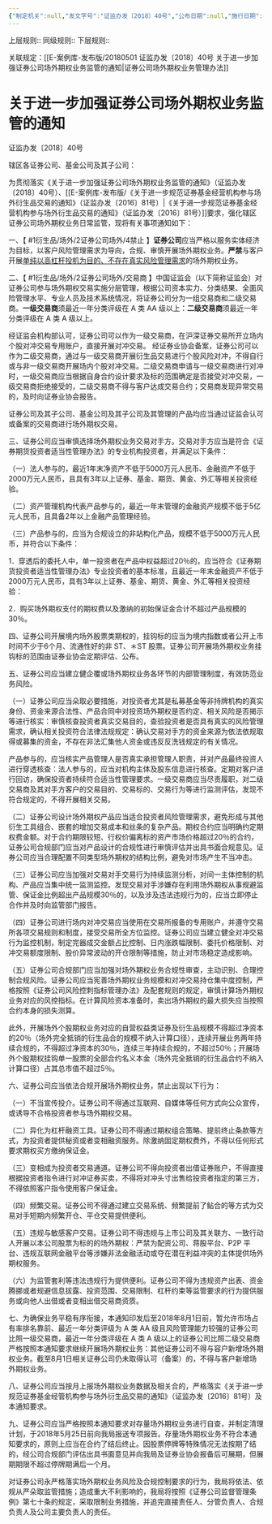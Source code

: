 ```yaml
---
{"‌‌‌‌制定机关":null,"发文字号":"证监办发〔2018〕40号","公布日期":null,"施行日期":null,"时效性":null,"效力位阶":null,"法规类别":null,"修改依据":null,"领域":null,"dg-publish":true,"created":"2023-09-08T22:30","updated":"2023-10-18T12:33","permalink":"/e/20180501-2018-40/","dgPassFrontmatter":true}
---
```


上层规则:: 
同级规则::
下层规则::

关联规定：[[E-案例库-发布版/20180501 证监办发〔2018〕40号 关于进一步加强证券公司场外期权业务监管的通知\|证券公司场外期权业务管理办法]]
# 关于进一步加强证券公司场外期权业务监管的通知

证监办发〔2018〕40号

辖区各证券公司、基金公司及其子公司：  

为贯彻落实《关于进一步加强证券公司场外期权业务监管的通知》（证监办发〔2018〕40号）、[[E-案例库-发布版/《关于进一步规范证券基金经营机构参与场外衍生品交易的通知》（证监办发〔2016〕81号）\|《关于进一步规范证券基金经营机构参与场外衍生品交易的通知》（证监办发〔2016〕81号）]]要求，强化辖区证券公司场外期权业务日常监管，现将有关事项通知如下：  

一、【 #1衍生品/场外/2证券公司场外/4禁止  】**证券公司**应当严格以服务实体经济为目标，以客户风险管理需求为导向，合规、审慎开展场外期权业务。**严禁**与客户开展<u>单纯以高杠杆投机为目的、不存在真实风险管理需求</u>的场外期权业务。  

二、【 #1衍生品/场外/2证券公司场外/交易商  】中国证监会（以下简称证监会）对证券公司参与场外期权交易实施分层管理，根据公司资本实力、分类结果、全面风险管理水平、专业人员及技术系统情况，将证券公司分为一组交易商和二级交易商。**一级交易商**须最近一年分类评级在 A 类 AA 级以上：**二级交易商**须最近一年分类评级在 A 类 A 级以上。  

经证监会机构部认可，证券公司可以作为一级交易商，在沪深证券交易所开立场内个股对冲交易专用账户，直接开展对冲交易。
经证券业协会备案，证券公司可以作为二级交易商，通过与一级交易商开展衍生品交易进行个股风险对冲，不得自行或与非一级交易商开展场内个股对冲交易。二级交易商申请与一级交易商进行对冲时，一级交易商应当根据自身合约设计要求及标的范围确定是否接受对冲交易，一级交易商拒绝接受的，二级交易商不得与客户达成交易合约；交易商发现异常交易的，及时向证券业协会报告。  

证券公司及其子公司、基金公司及其子公司及其管理的产品均应当通过证监会认可或备案的交易商进行场外期权交易。  

三、证券公司应当审慎选择场外期权业务交易对手方。交易对手方应当是符合《证券期货投资者适当性管理办法》的专业机构投资者，并满足以下条件：

（一）法人参与的，最近1年末净资产不低于5000万元人民币、金融资产不低于2000万元人民币，且具有3年以上证券、基金、期货、黄金、外汇等相关投资经验。

（二）资产管理机构代表产品参与的，最近一年末管理的金融资产规模不低于5亿元人民币，且具备2年以上金融产品管理经验。  

（三）产品参与的，应当为合规设立的非站构化产品，规模不低于5000万元人民币，并符合以下条件：  

1．穿透后的委托人中，单一投资者在产品中权益超过20％的，应当符合《证券期货投资者适当性管理办法》专业投资者的基本标准，且最近一年末金融资产不低于2000万元人民币，具有3年以上证券、基金、期货、黄金、外汇等相关投资经验：  

2．购买场外期权支付的期权费以及激纳的初始保证金合计不超过产品规模的30％。  

四、证券公司开展境内场外殷票类期权的，挂钩标的应当为境内指数或者公开上市时间不少于6个月、流通性好的非 ST、＊ST 股票。证券公司开展场外期权业务挂钩标的范围由证券业协会定期评估、公布。  

五、证券公司应当建立健企覆或场外期权业务各环节的内部管理制度，有效防范业务风险。  

（一）证券公司应当朵取必要措施，对投资者尤其是私募基金等非持牌机构的真实身份、资金来源合法性、产品合同中对投资场外期权是否约定、相关风险是否揭示等进行核实：审慎核查投资者真实交易目的，查验投资者是否具有真实的风险管理需求，确认相关投资符合法律法规规定：确认交易对手方的资金来源为依法依规取得或募集的资金，不存在非法汇集他人资金或违反反洗钱规定的有关情况。  

产品参与的，应当核实产品管理人是否真实承担管理人职责，并对产品最终投资人进行穿透核查：法人参与的，应当对机构主体及股东信息进行核查。定期对客户进行回访，确保投资者持续符合适当性管理要求。一级交易商应当尽责履职，对二级交易商及其对手方客户的交易目的、交易标的、交易行为等进行监测评估，发现不符合规定的，不得开展相关交易。  

（二）证券公司设计场外期权产品应当适合投资者风险管理需求，避免形成与其他衍生工具组合、嵌套的增加交易成本和丝条的复杂产品。期权合约应当明确约定期权费金额。对于合约期限较短、行权价偏离标的资产市场价格超过20％的合约，证券公司合规部门应当对产品设计的合规性进行审慎评估并出具书面合规意见。证券公司应当合理配置不同类型场外期权的结构比例，避免对市场产生不当冲击。  

（三）证券公司应当加强对交易对手交易行为持续监测分析，对间一主体控制的机构、产品应当集中统一监测监控。发现交易对手涉嫌存在利用场外期权从事规避监管、保证金比例超出产品规模30％的，以及涉及违法违规行为的，应当立即停止合作并及时向监管部门报告。  

（四）证券公司进行场内对冲交易应当使用在交易所报备的专用账户，并遵守交易所各项交易规则和制度，接受交易所全方位监控。证券公司应当建立健全对冲交易行为监控机制，制定完器成交金额占比控制、日内涨跌幅限制、委托价格限制、对冲交易额度限制、股价异常波动的开仓限制等措施，防止对市场稳定造成影响。  

（五）证券公司合规部门应当加强对场外期权业务合规性审查，主动识别、合理控制合规风险。证券公司应当宪善场外期权业务规模和对冲交易持仓集中度控制，严格按照《证券公司风险控刺指标管理办法》及配套规则的规定，审慎计算场外期权业务对应的风控指标。在计算风险资本准备时，卖出场外期权的最大损失应当按照合约本身的损失测算。  

此外，开展场外个股期权业务对应的自营权益类证券及衍生品规模不得超过净资本的20％（场外完全抵销的衍生品合的规模不纳入计算口径），连续开展业务两年持续合规的，不得超过净资本的30％，连续三年持续合规的，不超过50％；开展场外个殷期权挂钩单一股票的全部合约名义本金（场外完全抵销的衍生品合约不纳入计算口径）占其总市值不超过5％。  

六、证券公司应当依法合规开展场外期权业务，禁止出现以下行为：  

（一）不当宣传投介。证券公司不得通过互联网、自媒体等任何方式向公众宣传，或诱导不合格投资者参与场外期权交易。  

（二）异化为杠杆融资工具。证券公司不得通过期权组合策略、提前终止条款等方式，为投资者提供秘资或者变相融资服务。除激纳固定期权费外，不得以任何形式要求期权买方缴纳保证金。  

（三）变相成为投资者交易通道。证券公司不得向投资者出借证券账户，不得直接根据投资者指令进行对冲证券买卖，不得将对冲头寸出售给投资者指定的第三方，不得依照客户指令使用客户保证金。  

（四）频繁交易。证券公司不得通过建立交易系统、频繁提前了鲇合的等方式为交易对手短期内频繁开仓、平仓交易提供便利。  

（五）违规与敏感客户交易。证券公司不得违规与上市公司及其关联方、一致行动人开展以本公司股票为标的的场外期权：严禁为配资公司、蒋股平台、P2P 平台、违规互联网金融平台等涉嫌非法金融活动或夺在潜在利益冲突的主体提供场外期权服务。  

（六）为监管套利等违法违规行为提供便利。证券公司不得为违规资产出表、资金腾挪或者规避信息拔露、投资范围、交易限制、杠杆约束等监管要求的行为提供服务或向他人出借或者变相出借交易商资质。  

七、为确保业务平稳有序衔接，本通知印发后至2018年8月1日前，暂允许市场占有率排名靠前、最近一年分类评级为 A 类 AA 级且风险管理能力较强的证券公司比照一级交易商，最近一年分类评级在 A 类 A 级以上的证券公司比照二级交易商严格按照本通知要求继续开展场外期权业务：其他证券公司不得与容户新增场外期权业务。截至8月1日相关证券公司仍未取得认可（备案）的，不得与客户新增场外期权业务。  

八、证券公司应当按月上报场外期权业务数据及相关合的，严格落实《关于进一步规范证券基金经管机构参与场外衍生品交易的通知》（证监办发〔2016〕81号）及本通知要求。  

九、证券公司应当严格按照本通知要求对存量场外期权业务进行自查，并制定清理计划，于2018年5月25日前向我局报送专项报告。存量场外期权业务不符合本通知要求的，原则上应当在合约了结后终止。因股票停牌等特殊情况无法按期了结的，经公司合规部门评估出具书面意见并向我局及证券业协会报备后可展期，但展期期限不超过停牌期满后一个月。  

对证券公司永严格落实场外期权业务风险及合规控制要求的行为，我局将依法、依规从严朵取监管措施；造成重大不利影响的，我局将按照《证券公司监督管理条例》第七十条的规定，采取限制业务措施，并追完直接责任人、分管负责人、合规负责人及公司主要负责人的责任。  
